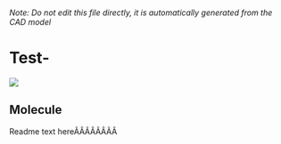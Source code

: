 ###### Note: Do not edit this file directly, it is automatically generated from the CAD model

# Test-

![](/project.svg)

## Molecule


Readme text hereÃÂÃÂÃÂÃÂ 


